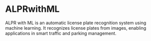 # ALPRwithML
ALPR with ML is an automatic license plate recognition system using machine learning. It recognizes license plates from images, enabling applications in smart traffic and parking management.
